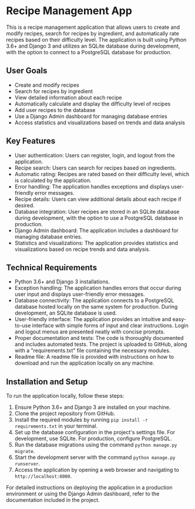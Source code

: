 # Recipe Management App

This is a recipe management application that allows users to create and modify recipes, search for recipes by ingredient, and automatically rate recipes based on their difficulty level. The application is built using Python 3.6+ and Django 3 and utilizes an SQLite database during development, with the option to connect to a PostgreSQL database for production.

## User Goals

- Create and modify recipes
- Search for recipes by ingredient
- View detailed information about each recipe
- Automatically calculate and display the difficulty level of recipes
- Add user recipes to the database
- Use a Django Admin dashboard for managing database entries
- Access statistics and visualizations based on trends and data analysis

## Key Features

- User authentication: Users can register, login, and logout from the application.
- Recipe search: Users can search for recipes based on ingredients.
- Automatic rating: Recipes are rated based on their difficulty level, which is calculated by the application.
- Error handling: The application handles exceptions and displays user-friendly error messages.
- Recipe details: Users can view additional details about each recipe if desired.
- Database integration: User recipes are stored in an SQLite database during development, with the option to use a PostgreSQL database in production.
- Django Admin dashboard: The application includes a dashboard for managing database entries.
- Statistics and visualizations: The application provides statistics and visualizations based on recipe trends and data analysis.

## Technical Requirements

- Python 3.6+ and Django 3 installations.
- Exception handling: The application handles errors that occur during user input and displays user-friendly error messages.
- Database connectivity: The application connects to a PostgreSQL database hosted locally on the same system for production. During development, an SQLite database is used.
- User-friendly interface: The application provides an intuitive and easy-to-use interface with simple forms of input and clear instructions. Login and logout menus are presented neatly with concise prompts.
- Proper documentation and tests: The code is thoroughly documented and includes automated tests. The project is uploaded to GitHub, along with a "requirements.txt" file containing the necessary modules.
- Readme file: A readme file is provided with instructions on how to download and run the application locally on any machine.

## Installation and Setup

To run the application locally, follow these steps:

1.  Ensure Python 3.6+ and Django 3 are installed on your machine.
2.  Clone the project repository from GitHub.
3.  Install the required modules by running `pip install -r requirements.txt` in your terminal.
4.  Set up the database configuration in the project's settings file. For development, use SQLite. For production, configure PostgreSQL.
5.  Run the database migrations using the command `python manage.py migrate`.
6.  Start the development server with the command `python manage.py runserver`.
7.  Access the application by opening a web browser and navigating to `http://localhost:8000`.

For detailed instructions on deploying the application in a production environment or using the Django Admin dashboard, refer to the documentation included in the project.
